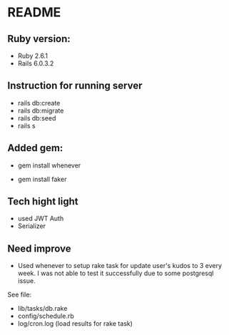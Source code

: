 # README
## Ruby version: 

- Ruby 2.6.1
- Rails 6.0.3.2


## Instruction for running server
- rails db:create
- rails db:migrate
- rails db:seed
- rails s

## Added gem:

- gem install whenever

- gem install faker

## Tech hight light
- used JWT Auth 
- Serializer

## Need improve
- Used whenever to setup rake task for update user's kudos to 3 every week. I was not able to test it successfully due to some postgresql issue.

See file: 
- lib/tasks/db.rake
- config/schedule.rb
- log/cron.log (load results for rake task)